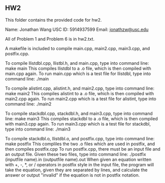 ## HW2
This folder contains the provided code for hw2. 

Name: Jonathan Wang
USC ID: 5914937599
Email: jonathzw@usc.edu

All of Problem 1 and Problem 6 is in hw2.txt.

A makefile is included to compile main.cpp, main2.cpp, main3.cpp, and postfix.cpp.

To compile llistdbl.cpp, llistbl.h, and main.cpp, type into command line: make main
This compiles llistdbl to a .o file, which is then compiled with main.cpp again.
To run main.cpp which is a test file for llistdbl, type into command line: ./main

To compile alistint.cpp, alistint.h, and main2.cpp, type into command line: make main2
This compiles alistint to a .o file, which is then compiled with main2.cpp again.
To run main2.cpp which is a test file for alistint, type into command line: ./main2

To compile stackdbl.cpp, stackdbl.h, and main3.cpp, type into command line: make main3
This compiles stackdbl to a .o file, which is then compiled with main3.cpp again.
To run main3.cpp which is a test file for stackdbl, type into command line: ./main3

To compile stackdbl.o, llistdbl.o, and postfix.cpp, type into command line: make postfix
This compliles the two .o files which are used in postfix, and then compiles postfix.cpp
To run postfix.cpp, there must be an input file and an output file. 
Given these two files, type into command line: ./postfix (inputfile name).in (outputfile name).out
When given an equation written with +, -, *, or / operators in postfix style in the input file, the program will take the equation, given they are separated by lines, and calculate the answer or output "invalid" if the equation is not in postfix notation.